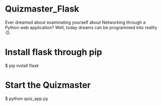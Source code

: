 # Quizmaster_Flask
Ever dreamed about examinating yourself about Networking through a Python web application? Well, today dreams can be programmed into reality :D.

# Install flask through pip

$ pip install flask

# Start the Quizmaster
$ python quiz_app.py
